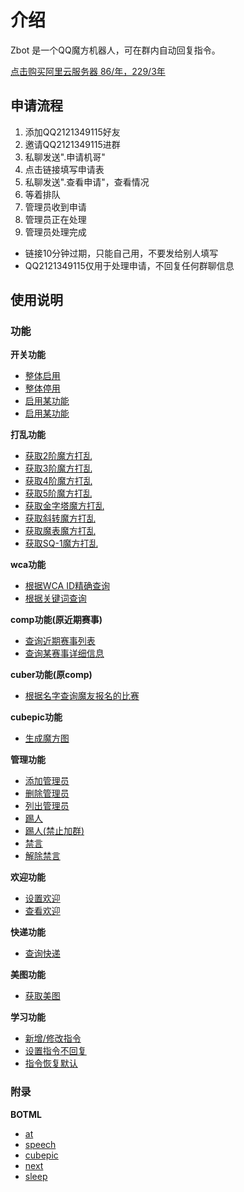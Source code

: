 # 介绍

Zbot 是一个QQ魔方机器人，可在群内自动回复指令。

[点击购买阿里云服务器 86/年，229/3年](https://www.aliyun.com/1111/2019/group-buying-share?ptCode=0395E9D1DB0BA57EA470A9338AF85AFB647C88CF896EF535&userCode=a6mqitia&share_source=copy_link)


## 申请流程

1. 添加QQ2121349115好友
2. 邀请QQ2121349115进群
3. 私聊发送".申请机哥"
4. 点击链接填写申请表
5. 私聊发送".查看申请"，查看情况
6. 等着排队
7. 管理员收到申请
8. 管理员正在处理
9. 管理员处理完成

- 链接10分钟过期，只能自己用，不要发给别人填写
- QQ2121349115仅用于处理申请，不回复任何群聊信息

## 使用说明

### 功能

**开关功能**

* [整体启用](/guide/switch.md#整体启用)
* [整体停用](/guide/switch.md#整体停用)
* [启用某功能](/guide/switch.md#启用某功能)
* [启用某功能](/guide/switch.md#启用某功能)

**打乱功能**

* [获取2阶魔方打乱](/guide/scramble.md#获取2阶魔方打乱)
* [获取3阶魔方打乱](/guide/scramble.md#获取3阶魔方打乱)
* [获取4阶魔方打乱](/guide/scramble.md#获取4阶魔方打乱)
* [获取5阶魔方打乱](/guide/scramble.md#获取5阶魔方打乱)
* [获取金字塔魔方打乱](/guide/scramble.md#获取金字塔魔方打乱)
* [获取斜转魔方打乱](/guide/scramble.md#获取斜转魔方打乱)
* [获取魔表魔方打乱](/guide/scramble.md#获取魔表魔方打乱)
* [获取SQ-1魔方打乱](/guide/scramble.md#获取sq-1魔方打乱)

**wca功能**

* [根据WCA ID精确查询](/guide/wca.md#根据wca-id精确查询)
* [根据关键词查询](/guide/wca.md#根据关键词查询)

**comp功能(原近期赛事)**

* [查询近期赛事列表](/guide/comp.md#查询近期赛事列表)
* [查询某赛事详细信息](/guide/comp.md#查询某赛事详细信息)

**cuber功能(原comp)**

* [根据名字查询魔友报名的比赛](/guide/cuber.md#根据名字查询魔友报名的比赛)

**cubepic功能**

* [生成魔方图](/guide/cubepic.md#生成魔方图)

**管理功能**

* [添加管理员](/guide/admin.md#添加管理员)
* [删除管理员](/guide/admin.md#删除管理员)
* [列出管理员](/guide/admin.md#列出管理员)
* [踢人](/guide/admin.md#踢人)
* [踢人(禁止加群)](/guide/admin.md#踢人-禁止加群)
* [禁言](/guide/admin.md#禁言)
* [解除禁言](/guide/admin.md#解除禁言)

**欢迎功能**

* [设置欢迎](/guide/welcome.md#设置欢迎)
* [查看欢迎](/guide/welcome.md#查看欢迎)

**快递功能**

* [查询快递](/guide/express.md#查询快递)

**美图功能**

* [获取美图](/guide/picture.md#获取美图)

**学习功能**

* [新增/修改指令](/guide/learn.md#新增-修改指令)
* [设置指令不回复](/guide/learn.md#设置指令不回复)
* [指令恢复默认](/guide/learn.md#指令恢复默认)



### 附录

**BOTML**

* [at](/appendices/botml.md#at)
* [speech](/appendices/botml.md#speech)
* [cubepic](/appendices/botml.md#cubepic)
* [next](/appendices/botml.md#next)
* [sleep](/appendices/botml.md#sleep)
